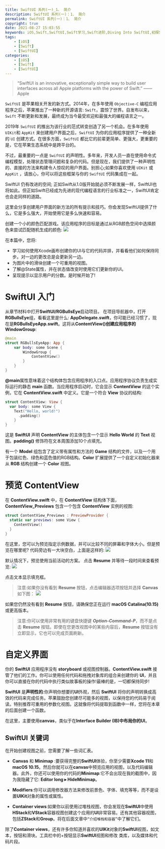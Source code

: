 ```yaml
---
title: SwiftUI 系列(一)_1、 简介
description: SwiftUI 系列(一)：1、 简介
permalink: SwiftUI 系列(一)：1、 简介
copyright: true
date: 2021-08-27 15:03:55
keywords: iOS,Swift,SwiftUI,Swift学习,Swift进阶,Diving Into SwiftUI,初探SwiftUI
tags:
    - [iOS]
    - [Swift]
    - [SwiftUI]
categories:
    - [iOS]
    - [Swift]
    - [SwiftUI]
---
```


> “SwiftUI is an innovative, exceptionally simple way to build user interfaces across all Apple platforms with the power of Swift.”
>	—— Apple

`SwiftUI` 是苹果相关开发的新方式。2014年，在多年使用 `Objective-C` 编程应用程序之后，苹果推出了一种新的开源语言: `Swift`，震惊了世界。自发布以来，`Swift` 不断更新和发展，最终成为当今最受欢迎和最强大的编程语言之一。

2019年 `SwiftUI` 的推出为该行业的范式转变创造了另一个机会。在多年使用 `UIKit`和 `AppKit` 来创建用户界面之后，`SwiftUI` 为你的应用程序提供了一种全新的 `UI` 创建方式。在很多方面，`SwiftUI` 都比它的前辈更简单、更强大，更重要的是，它在苹果生态系统中是跨平台的。

不过，最重要的一点是 `SwiftUI` 的声明性。多年来，开发人员一直在使用命令式编程模型，处理状态管理问题和复杂的代码。但是现在，我们提供了一种声明性的、直接的方法来构建令人惊叹的用户界面。别担心;如果你喜欢使用 `UIKit` 或 `AppKit` ，请放心，你可以将这些框架与你的 `SwiftUI` 代码集成在一起。

<!--more-->

SwiftUI 仍有改进的空间; 正如Swift从1.0版开始就必须不断发展一样，SwiftUI也将如此。但正如Swift已经成为先进的现代编程语言的行业标准之一，SwiftUI肯定也会走同样的道路。

这里会分享创建用户界面的新方法的所有提示和技巧。你́会发现SwiftUI提供了什么，它是多么强大，开始使用它是多么快速和容易。

创建一个小的颜色匹配游戏。该应用程序的目标是通过从RGB颜色空间中选择颜色来尝试匹配随机生成的颜色:
![](https://github.com/Bogon/mysql_manual/blob/main/SwiftUI/Section1/s_s_1_2_1.png?raw=true)

在本篇中，您将:
+ 学习如何使用Xcode画布创建你的UI与它的代码并排，并看看他们如何保持同步。对一边的更改总是会更新另一边。
+ 为图片中的滑块创建一个可重用的视图。
+ 了解@State属性，并在状态值改变时使用它们更新你的UI。
+ 呈现提示以显示用户的分数。是时候开始了!

# SwiftUI 入门
从章节材料中打开**SwiftUI/RGBullsEye**启动项目。
在项目导航器中，打开**RGBullsEye**组，看看这里是什么: **AppDelegate.swift**，你可能已经习惯了，现在是**RGBullsEyeApp.swift**。这将从**ContentView()**创建应用程序的**WindowGroup**:
```Swift
@main
struct RGBullsEyeApp: App {
    var body: some Scene {
    	WindowGroup {
    	    ContentView()
    	}
    } 
}
```

**@main**属性意味着这个结构体包含应用程序的入口点。应用程序协议负责生成实际运行的静态 **main** 函数。当应用程序启动时，它会显示 **ContentView** 的这个实例，它在 **ContentView.swift** 中定义。它是一个符合 **View** 协议的结构:
```Swift
struct ContentView: View {
  var body: some View {
    Text("Hello, world!")
      .padding()
    } 
}
```

这是 **SwiftUI** 声明 **ContentView** 的主体包含一个显示 **Hello World** 的 **Text** 视图。**padding()** 修饰符在文本周围添加10个点填充。

有一个 **Model** 组包含了定义带有属性和方法的 **Game** 结构的文件，以及一个用于包装红色、绿色和蓝色值的RGB结构。**Color** 扩展提供了一个自定义初始化器来从 **RGB** 结构创建一个 **Color** 视图。

# 预览 **ContentView**
在 **ContentView.swift** 中，在 **ContentView** 结构体下面，**ContentView_Previews** 包含一个包含 **ContentView** 实例的视图:
```Swift
struct ContentView_Previews : PreviewProvider {
  static var previews: some View {
    ContentView()
  }
}
```

在这里，您可以为预览指定示例数据，并可以比较不同的屏幕和字体大小。但是预览在哪里呢?
代码旁边有一大块空白，上面是这样的:
![](https://github.com/Bogon/mysql_manual/blob/main/SwiftUI/Section1/s_s_1_2_2.png?raw=true)

默认情况下，预览使用当前活动的方案。
点击 **Resume** 并等待一段时间来查看预览:
![](https://github.com/Bogon/mysql_manual/blob/main/SwiftUI/Section1/s_s_1_2_3.png?raw=true)

点击文本显示填充框。
> 注意:如果你没有看到 **Resume** 按钮，点击编辑器选项按钮并选择 **Canvas** 如下图：
> 	![](https://github.com/Bogon/mysql_manual/blob/main/SwiftUI/Section1/s_s_1_2_4.png?raw=true)

如果您仍然没有看到 **Resume** 按钮，请确保您正在运行 **macOS Catalina(10.15)** 或更高版本。
> 注意:你可以使用非常有用的键盘快捷键 ***Option-Command-P***，而不是点击 **Resume** 按钮。即使在您更改视图中的某些内容后，**Resume** 按钮没有立即显示，它也可以完成页面刷新。

# 自定义界面

你的 **SwiftUI** 应用程序没有 **storyboard** 或视图控制器。**ContentView.swift** 接管了他们的工作。你可以使用任何代码和拖拽对象库的组合来创建你的 **UI**，并且你可以直接在你的代码中执行类似故事板的操作!最棒的是，一切都保持同步!

**SwiftUI** 是**声明性的**:你声明你想要的**UI**外观，然后 **SwiftUI** 将你的声明转换成高效的代码来完成任务。苹果鼓励您创建尽可能多的视图，以保持您的代码易于阅读。特别推荐可重用的参数化视图。这就像将代码提取到函数中一样，您将在本章的后面创建一个函数。

在这里，主要使用**canvas**，类似于在**Interface Builder (IB)**中布局你的**UI**。

## **SwiftUI** 关键词
在开始创建视图之前，您需要了解一些词汇表。

+ **Canvas** 和 **Minimap** :要获得完整的**SwiftUI**体验，你至少需要**Xcode 11**和**macOS 10.15**。然后你就可以在**canvas**中预览应用的视图，以及代码编辑器。此外，你还可以使用你的代码的**Minimap**:它不会出现在我的截图中，因为我隐藏了它: **Editor long ▸ HideMinimap**。

+ **Modifiers**:你可以调用修改器方法来修改前景色、字体、填充等等，而不是设置**UIKit**对象的属性或属性。

+ **Container views**:如果你以前使用过堆栈视图，你会发现在**SwiftUI**中使用**HStack**和**VStack**容器视图创建这个应用的**UI**非常容易。还有其他容器视图，包括**ZStack**和**Group**。将在后面文章中`“介绍堆栈和容器”`中了解它们。 

除了**Container views**，还有许多你知道并喜欢的**UIKit**对象的**SwiftUI**视图，如文本，按钮和滑块。工具栏中的+按钮显示**SwiftUI**视图和修改 类库，以及媒体和代码片段。
